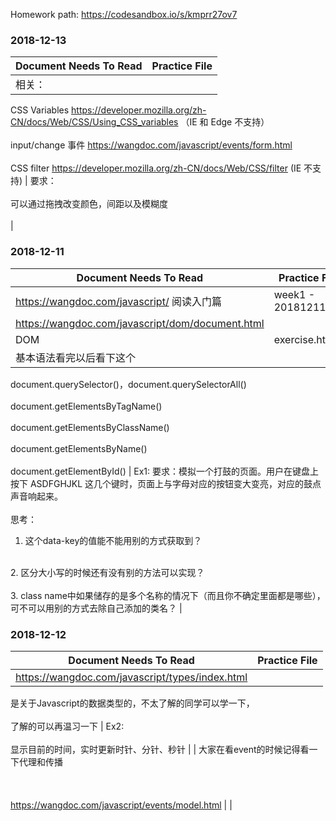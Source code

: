 Homework path: https://codesandbox.io/s/kmprr27ov7

### 2018-12-13

| Document Needs To Read | Practice File |
| --- | --- |
| 相关： <br/>  
CSS Variables https://developer.mozilla.org/zh-CN/docs/Web/CSS/Using_CSS_variables （IE 和 Edge 不支持） <br/>  
input/change 事件 https://wangdoc.com/javascript/events/form.html <br/>  
CSS filter https://developer.mozilla.org/zh-CN/docs/Web/CSS/filter (IE 不支持) | 要求： <br/>  
可以通过拖拽改变颜色，间距以及模糊度 <br/>  
 |

### 2018-12-11

| Document Needs To Read | Practice File |
| --- | --- |
| https://wangdoc.com/javascript/ 阅读入门篇 | week1 - 20181211.md |
| https://wangdoc.com/javascript/dom/document.html <br/>  
DOM | exercise.html |
| 基本语法看完以后看下这个<br/>  
document.querySelector()，document.querySelectorAll()<br/>  
document.getElementsByTagName()<br/>  
document.getElementsByClassName()<br/>  
document.getElementsByName()<br/>  
document.getElementById() | Ex1: 要求：模拟一个打鼓的页面。用户在键盘上按下 ASDFGHJKL 这几个键时，页面上与字母对应的按钮变大变亮，对应的鼓点声音响起来。<br/>  
思考：<br/>  
1. 这个data-key的值能不能用别的方式获取到？<br/>  
<br/>  
2. 区分大小写的时候还有没有别的方法可以实现？<br/>  
<br/>  
3. class name中如果储存的是多个名称的情况下（而且你不确定里面都是哪些），可不可以用别的方式去除自己添加的类名？ |

### 2018-12-12

| Document Needs To Read | Practice File |
| --- | --- |
| https://wangdoc.com/javascript/types/index.html <br/>  
是关于Javascript的数据类型的，不太了解的同学可以学一下，<br/>  
了解的可以再温习一下 | Ex2: <br/>  
显示目前的时间，实时更新时针、分针、秒针 |
| 大家在看event的时候记得看一下代理和传播<br/>  
<br/>  
https://wangdoc.com/javascript/events/model.html |  |